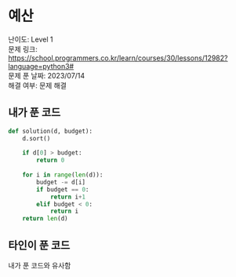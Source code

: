 # 예산

난이도: Level 1  
문제 링크: https://school.programmers.co.kr/learn/courses/30/lessons/12982?language=python3#  
문제 푼 날짜: 2023/07/14  
해결 여부: 문제 해결  
  
## 내가 푼 코드

```python
def solution(d, budget):
    d.sort()
    
    if d[0] > budget:
        return 0
    
    for i in range(len(d)):
        budget -= d[i]
        if budget == 0:
            return i+1
        elif budget < 0:
            return i
    return len(d)
```

## 타인이 푼 코드

내가 푼 코드와 유사함
